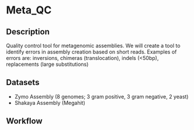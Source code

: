 # Meta_QC

## Description
Quality control tool for metagenomic assemblies.
We will create a tool to identify errors in assembly creation based on short reads. Examples of errors are: inversions, chimeras (translocation), indels (<50bp), replacements (large substitutions)

## Datasets
+ Zymo Assembly (8 genomes; 3 gram positive, 3 gram negative, 2 yeast)
+ Shakaya Assembly (Megahit)

## Workflow

